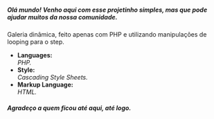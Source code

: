 <h5>Olá mundo! Venho aqui com esse projetinho simples, mas que pode ajudar muitos da nossa comunidade.</h5>
<p>Galeria dinâmica, feito apenas com PHP e utilizando manipulações de looping para o step.</p>



<ul>
<li>
  <strong>Languages: <br /></strong>
  <i>PHP.</i>
 </li>

<li>
  <strong>Style: <br /></strong>
  <i>Cascading Style Sheets.</i>
</li>

<li>
  <strong>Markup Language: <br /></strong>
  <i>HTML.</i>
</li>
</ul>

<h5>Agradeço a quem ficou até aqui, até logo.</h5>
